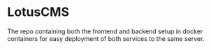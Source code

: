 # LotusCMS
The repo containing both the frontend and backend setup in docker containers for easy deployment of both services to the same server.
